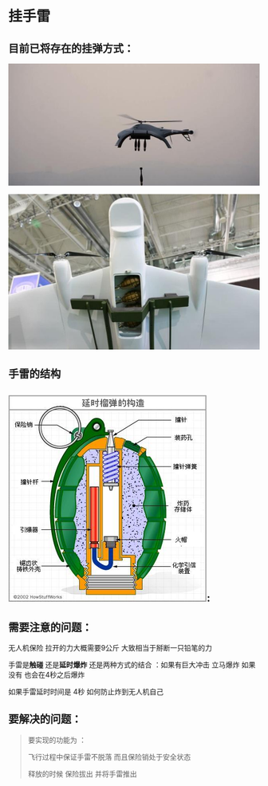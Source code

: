 # 挂手雷

## 目前已将存在的挂弹方式：



![u=1612849975,1248105952&fm=15&gp=0](../typora-pic/u=1612849975,1248105952&fm=15&gp=0.jpg)

![舱内装手雷](../typora-pic/舱内装手雷.jpeg)



## 手雷的结构

## ![img](../typora-pic/v2-8a088fd909f621ba9335fb0535d89140_hd-1571995182014.jpg):





## 需要注意的问题：

无人机保险 拉开的力大概需要9公斤 大致相当于掰断一只铅笔的力



手雷是**触碰** 还是**延时爆炸** 还是两种方式的结合 ：如果有巨大冲击 立马爆炸 如果没有 也会在4秒之后爆炸

如果手雷延时时间是 4秒  如何防止炸到无人机自己 



## 要解决的问题：

> 要实现的功能为 ：
>
> 飞行过程中保证手雷不脱落 而且保险销处于安全状态
>
> 释放的时候  保险拔出 并将手雷推出









